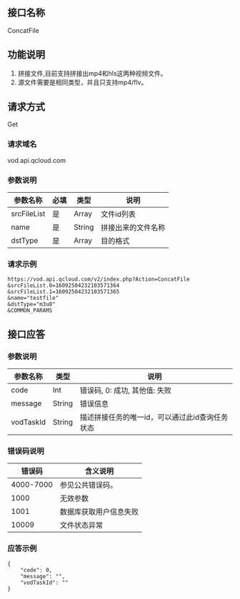 ## 接口名称
ConcatFile

## 功能说明
1. 拼接文件,目前支持拼接出mp4和hls这两种视频文件。
2. 源文件需要是相同类型，并且只支持mp4/flv。

## 请求方式
Get

### 请求域名
vod.api.qcloud.com

### 参数说明
| 参数名称 | 必填 | 类型 | 说明 |
|---------------|----------|---------|---------|
| srcFileList | 是 | Array | 文件id列表 |
| name          | 是 | String    | 拼接出来的文件名称|
| dstType      | 是 | Array    | 目的格式 |

### 请求示例
```
https://vod.api.qcloud.com/v2/index.php?Action=ConcatFile
&srcFileList.0=16092504232103571364
&srcFileList.1=16092504232103571365
&name="testfile"
&dstType="m3u8"
&COMMON_PARAMS
```
## 接口应答

### 参数说明
| 参数名称 | 类型 | 说明 |
|---------|---------|---------|
| code | Int | 错误码, 0: 成功, 其他值: 失败 |
| message | String | 错误信息 |
| vodTaskId | String | 描述拼接任务的唯一id，可以通过此id查询任务状态 |

### 错误码说明
| 错误码 | 含义说明|
|---------|---------|
| 4000-7000 | 参见公共错误码。  |
| 1000 | 无效参数  |
| 1001 | 数据库获取用户信息失败  |
| 10009 | 文件状态异常  |

### 应答示例
```
{
    "code": 0,
    "message": "",
    "vodTaskId": ""
}
```

